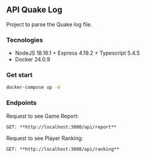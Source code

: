 ## API Quake Log

Project to parse the Quake log file.

### Tecnologies

- NodeJS 18.16.1 + Express 4.19.2 + Typescript 5.4.5
- Docker 24.0.9

### Get start

```bash 
docker-compose up -d
```

### Endpoints

Request to see Game Report:

```
GET: **http://localhost:3000/api/report**      
```

Request to see Player Ranking:

```
GET: **http://localhost:3000/api/ranking**      
```
